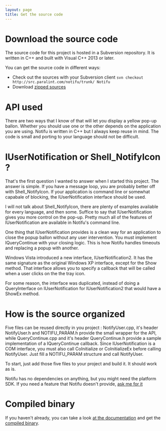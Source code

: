 ```yaml
---
layout: page
title: Get the source code
---
```



# Download the source code
The source code for this project is hosted in a Subversion repository. It is written in C++ and built with Visual C++ 2013 or later.

You can get the source code in different ways:
 - Check out the sources with your Subversion client `svn checkout http://src.paralint.com/notifu/trunk/ Notifu`
 - Download [zipped sources](/projects/notifu/dl/notifu_src.zip)

# API used

There are two ways that I know of that will let you display a yellow pop-up ballon. 
Whether you should use one or the other depends on the application you are using. 
Notifu is written in C++ but I always keep reuse in mind. The code is small and 
porting to your language should not be difficult.

# IUserNotification or Shell_NotifyIcon ?

That's the first question I wanted to answer when I started this project. The answer is simple. If you have a message loop, you are probably better off with Shell_NotifyIcon. If your application is command line or somewhat capabale of blocking, the IUserNotification interface should be used.

I will not talk about Shell_NotifyIcon, there are plenty of examples available for every language, and then some. Suffice to say that IUserNotification gives you more control on the pop-up. Pretty much all of the features of IUserNotification are available in Notifu's command line.

One thing that IUserNotification provides is a clean way for an application to close the popup ballon without any user intervention.
You must implement IQueryContinue with your closing logic. This is how Notifu handles timeouts and replacing a popup with another.

Windows Vista introduced a new interface, IUserNotification2. It has the same signature as the original Windows XP interface, except for the Show method. That interface allows you to specify a callback that will be called when a user clicks on the the tray icon.

For some reason, the interface was duplicated, instead of doing a QueryInterface on IUserNotification for IUserNotification2 that would have a ShowEx method.

# How is the source organized

Five files can be reused directly in you project : NotifyUser.cpp, it's header NotifyUser.h and NOTIFU_PARAM.h provide the small wrapper for the API, while QueryContinue.cpp and it's header QueryContinue.h provide a sample implementation of a IQueryContinue callback. Since IUserNotification is a COM interface, you must also call CoInitialize or CoInitializeEx before calling NotifyUser. Just fill a NOTIFU_PARAM structure and call NotifyUser.

To start, just add those five files to your project and build it. It should work as is.

Notifu has no dependencies on anything, but you might need the platform SDK.
If you need a feature that Notifu doesn't provide, [ask me for it](guillaume@paralint.com)

# Compiled binary

If you haven't already, you can take a look [at the documentation](index.html) and get the [compiled binary](download.html).
